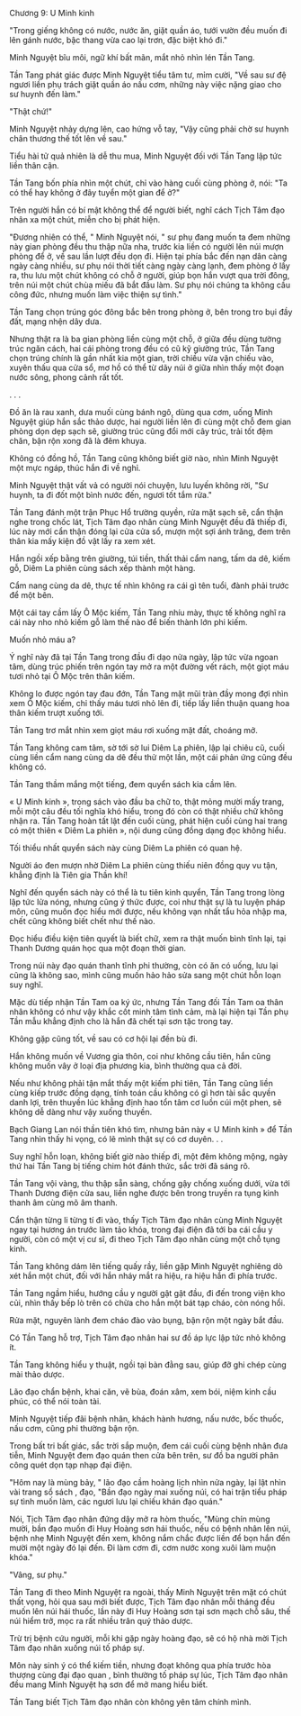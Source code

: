 




Chương 9: U Minh kinh


"Trong giếng không có nước, nước ăn, giặt quần áo, tưới vườn đều muốn đi lên gánh nước, bậc thang vừa cao lại trơn, đặc biệt khó đi."

Minh Nguyệt bĩu môi, ngữ khí bất mãn, mắt nhỏ nhìn lén Tần Tang.

Tần Tang phát giác được Minh Nguyệt tiểu tâm tư, mỉm cười, "Về sau sư đệ ngươi liền phụ trách giặt quần áo nấu cơm, những này việc nặng giao cho sư huynh đến làm."

"Thật chứ!"

Minh Nguyệt nhảy dựng lên, cao hứng vỗ tay, "Vậy cũng phải chờ sư huynh chân thương thế tốt lên về sau."

Tiểu hài tử quả nhiên là dễ thu mua, Minh Nguyệt đối với Tần Tang lập tức liền thân cận.

Tần Tang bốn phía nhìn một chút, chỉ vào hàng cuối cùng phòng ở, nói: "Ta có thể hay không ở đây tuyển một gian để ở?"

Trên người hắn có bí mật không thể để người biết, nghĩ cách Tịch Tâm đạo nhân xa một chút, miễn cho bị phát hiện.

"Đương nhiên có thể, " Minh Nguyệt nói, " sư phụ đang muốn ta đem những này gian phòng đều thu thập nữa nha, trước kia liền có người lên núi mượn phòng để ở, về sau lần lượt đều dọn đi. Hiện tại phía bắc đến nạn dân càng ngày càng nhiều, sư phụ nói thời tiết càng ngày càng lạnh, đem phòng ở lấy ra, thu lưu một chút không có chỗ ở người, giúp bọn hắn vượt qua trời đông, trên núi một chút chùa miếu đã bắt đầu làm. Sư phụ nói chúng ta không cầu công đức, nhưng muốn làm việc thiện sự tình."

Tần Tang chọn trúng góc đông bắc bên trong phòng ở, bên trong tro bụi đầy đất, mạng nhện dây dưa.

Nhưng thật ra là ba gian phòng liền cùng một chỗ, ở giữa đều dùng tường trúc ngăn cách, hai cái phòng trong đều có cũ kỹ giường trúc, Tần Tang chọn trúng chính là gần nhất kia một gian, trời chiều vừa vặn chiếu vào, xuyên thấu qua cửa sổ, mơ hồ có thể từ dãy núi ở giữa nhìn thấy một đoạn nước sông, phong cảnh rất tốt.

. . .

Đồ ăn là rau xanh, dưa muối cùng bánh ngô, dùng qua cơm, uống Minh Nguyệt giúp hắn sắc thảo dược, hai người liền lên đi cùng một chỗ đem gian phòng dọn dẹp sạch sẽ, giường trúc cũng đổi mới cây trúc, trải tốt đệm chăn, bận rộn xong đã là đêm khuya.

Không có đồng hồ, Tần Tang cũng không biết giờ nào, nhìn Minh Nguyệt một mực ngáp, thúc hắn đi về nghỉ.

Minh Nguyệt thật vất vả có người nói chuyện, lưu luyến không rời, "Sư huynh, ta đi đốt một bình nước đến, ngươi tốt tắm rửa."

Tần Tang đánh một trận Phục Hổ trường quyền, rửa mặt sạch sẽ, cẩn thận nghe trong chốc lát, Tịch Tâm đạo nhân cùng Minh Nguyệt đều đã thiếp đi, lúc này mới cẩn thận đóng lại cửa cửa sổ, mượn một sợi ánh trăng, đem trên thân kia mấy kiện đồ vật lấy ra xem xét.

Hắn ngồi xếp bằng trên giường, túi tiền, thất thải cẩm nang, tấm da dê, kiếm gỗ, Diêm La phiên cùng sách xếp thành một hàng.

Cẩm nang cùng da dê, thực tế nhìn không ra cái gì tên tuổi, đành phải trước để một bên.

Một cái tay cầm lấy Ô Mộc kiếm, Tần Tang nhíu mày, thực tế không nghĩ ra cái này nho nhỏ kiếm gỗ làm thế nào để biến thành lớn phi kiếm.

Muốn nhỏ máu a?

Ý nghĩ này đã tại Tần Tang trong đầu đi dạo nửa ngày, lập tức vừa ngoan tâm, dùng trúc phiến trên ngón tay mở ra một đường vết rách, một giọt máu tươi nhỏ tại Ô Mộc trên thân kiếm.

Không lo được ngón tay đau đớn, Tần Tang mặt mũi tràn đầy mong đợi nhìn xem Ô Mộc kiếm, chỉ thấy máu tươi nhỏ lên đi, tiếp lấy liền thuận quang hoa thân kiếm trượt xuống tới.

Tần Tang trơ mắt nhìn xem giọt máu rơi xuống mặt đất, choáng mở.

Tần Tang không cam tâm, sờ tới sờ lui Diêm La phiên, lập lại chiêu cũ, cuối cùng liền cẩm nang cùng da dê đều thử một lần, một cái phản ứng cũng đều không có.

Tần Tang thầm mắng một tiếng, đem quyển sách kia cầm lên.

« U Minh kinh », trong sách vào đầu ba chữ to, thật mỏng mười mấy trang, mỗi một câu đều tối nghĩa khó hiểu, trong đó còn có thật nhiều chữ không nhận ra. Tần Tang hoàn tất lật đến cuối cùng, phát hiện cuối cùng hai trang có một thiên « Diêm La phiên », nội dung cũng đồng dạng đọc không hiểu.

Tối thiểu nhất quyển sách này cùng Diêm La phiên có quan hệ.

Người áo đen mượn nhờ Diêm La phiên cùng thiếu niên đồng quy vu tận, khẳng định là Tiên gia Thần khí!

Nghĩ đến quyển sách này có thể là tu tiên kinh quyển, Tần Tang trong lòng lập tức lửa nóng, nhưng cũng ý thức được, coi như thật sự là tu luyện pháp môn, cũng muốn đọc hiểu mới được, nếu không vạn nhất tẩu hỏa nhập ma, chết cũng không biết chết như thế nào.

Đọc hiểu điều kiện tiên quyết là biết chữ, xem ra thật muốn bình tĩnh lại, tại Thanh Dương quán học qua một đoạn thời gian.

Trong núi này đạo quán thanh tĩnh phi thường, còn có ăn có uống, lưu lại cũng là không sao, mình cũng muốn hảo hảo sửa sang một chút hỗn loạn suy nghĩ.

Mặc dù tiếp nhận Tần Tam oa ký ức, nhưng Tần Tang đối Tần Tam oa thân nhân không có như vậy khắc cốt minh tâm tình cảm, mà lại hiện tại Tần phụ Tần mẫu khẳng định cho là hắn đã chết tại sơn tặc trong tay.

Không gặp cũng tốt, về sau có cơ hội lại đền bù đi.

Hắn không muốn về Vương gia thôn, coi như không cầu tiên, hắn cũng không muốn vây ở loại địa phương kia, bình thường qua cả đời.

Nếu như không phải tận mắt thấy một kiếm phi tiên, Tần Tang cũng liền cùng kiếp trước đồng dạng, tính toán cầu không có gì hơn tài sắc quyền danh lợi, trên thuyền lúc khẳng định hao tổn tâm cơ luồn cúi một phen, sẽ không dễ dàng như vậy xuống thuyền.

Bạch Giang Lan nói thần tiên khó tìm, nhưng bản này « U Minh kinh » để Tần Tang nhìn thấy hi vọng, có lẽ mình thật sự có cơ duyên. . .

Suy nghĩ hỗn loạn, không biết giờ nào thiếp đi, một đêm không mộng, ngày thứ hai Tần Tang bị tiếng chim hót đánh thức, sắc trời đã sáng rõ.

Tần Tang vội vàng, thu thập sẵn sàng, chống gậy chống xuống dưới, vừa tới Thanh Dương điện cửa sau, liền nghe được bên trong truyền ra tụng kinh thanh âm cùng mõ âm thanh.

Cẩn thận từng li từng tí đi vào, thấy Tịch Tâm đạo nhân cùng Minh Nguyệt ngay tại hương án trước làm tảo khóa, trong đại điện đã tới ba cái cầu y người, còn có một vị cư sĩ, đi theo Tịch Tâm đạo nhân cùng một chỗ tụng kinh.

Tần Tang không dám lên tiếng quấy rầy, liền gặp Minh Nguyệt nghiêng dò xét hắn một chút, đối với hắn nháy mắt ra hiệu, ra hiệu hắn đi phía trước.

Tần Tang ngầm hiểu, hướng cầu y người gật gật đầu, đi đến trong viện kho củi, nhìn thấy bếp lò trên có chừa cho hắn một bát tạp cháo, còn nóng hổi.

Rửa mặt, nguyên lành đem cháo đào vào bụng, bận rộn một ngày bắt đầu.

Có Tần Tang hỗ trợ, Tịch Tâm đạo nhân hai sư đồ áp lực lập tức nhỏ không ít.

Tần Tang không hiểu y thuật, ngồi tại bàn đằng sau, giúp đỡ ghi chép cùng mài thảo dược.

Lão đạo chẩn bệnh, khai căn, vẽ bùa, đoán xâm, xem bói, niệm kinh cầu phúc, có thể nói toàn tài.

Minh Nguyệt tiếp đãi bệnh nhân, khách hành hương, nấu nước, bốc thuốc, nấu cơm, cũng phi thường bận rộn.

Trong bất tri bất giác, sắc trời sắp muộn, đem cái cuối cùng bệnh nhân đưa tiễn, Minh Nguyệt đem đạo quán then cửa bên trên, sư đồ ba người phân công quét dọn tạp nhạp đại điện.

"Hôm nay là mùng bảy, " lão đạo cầm hoàng lịch nhìn nửa ngày, lại lật nhìn vài trang sổ sách , đạo, "Bần đạo ngày mai xuống núi, có hai trận tiểu pháp sự tình muốn làm, các ngươi lưu lại chiếu khán đạo quán."

Nói, Tịch Tâm đạo nhân đứng dậy mở ra hòm thuốc, "Mùng chín mùng mười, bần đạo muốn đi Huy Hoàng sơn hái thuốc, nếu có bệnh nhân lên núi, bệnh nhẹ Minh Nguyệt đến xem, không nắm chắc được liền để bọn hắn đến mười một ngày đó lại đến. Đi làm cơm đi, cơm nước xong xuôi làm muộn khóa."

"Vâng, sư phụ."

Tần Tang đi theo Minh Nguyệt ra ngoài, thấy Minh Nguyệt trên mặt có chút thất vọng, hỏi qua sau mới biết được, Tịch Tâm đạo nhân mỗi tháng đều muốn lên núi hái thuốc, lần này đi Huy Hoàng sơn tại sơn mạch chỗ sâu, thế núi hiểm trở, mọc ra rất nhiều trân quý thảo dược.

Trừ trị bệnh cứu người, mỗi khi gặp ngày hoàng đạo, sẽ có hộ nhà mời Tịch Tâm đạo nhân xuống núi tố pháp sự.

Môn này sinh ý có thể kiếm tiền, nhưng đoạt không qua phía trước hòa thượng cùng đại đạo quan , bình thường tố pháp sự lúc, Tịch Tâm đạo nhân đều mang Minh Nguyệt hạ sơn để mở mang hiểu biết.

Tần Tang biết Tịch Tâm đạo nhân còn không yên tâm chính mình.




